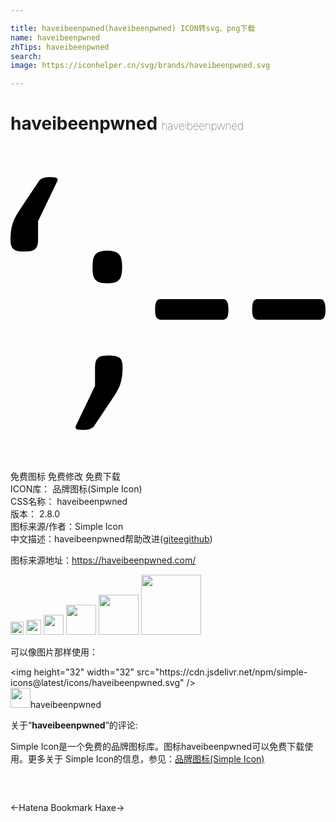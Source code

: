 ```yaml
---

title: haveibeenpwned(haveibeenpwned) ICON转svg、png下载
name: haveibeenpwned
zhTips: haveibeenpwned
search: 
image: https://iconhelper.cn/svg/brands/haveibeenpwned.svg

---
```


# haveibeenpwned  <small style="font-size: 60%;font-weight: 100">haveibeenpwned</small>

<div id="svg" class="svg-wrap">
<svg role="img" viewBox="0 0 24 24" xmlns="http://www.w3.org/2000/svg"><title>haveibeenpwned icon</title><path d="M3.03 2.37a2.09 2.09 0 0 0-.333.02.905.905 0 0 0-.244.067.527.527 0 0 0-.166.088.5.5 0 0 0-.133.144L.652 4.943a4.084 4.084 0 0 0-.308.532 2.184 2.184 0 0 0-.2.496c-.051.17-.089.351-.11.543A5.53 5.53 0 0 0 0 7.143c0 .199.022.356.066.474a.48.48 0 0 0 .188.266.745.745 0 0 0 .32.123c.133.023.288.031.465.031v.002c.184 0 .342-.01.475-.033a.857.857 0 0 0 .332-.123.56.56 0 0 0 .187-.266c.044-.118.067-.275.067-.474V5.729L3.547 2.71a.418.418 0 0 0 .045-.154.177.177 0 0 0-.067-.112.342.342 0 0 0-.177-.054 2.17 2.17 0 0 0-.319-.022zm4.347 5.61a2.03 2.03 0 0 0-.559.065.647.647 0 0 0-.343.205.813.813 0 0 0-.182.387 3.436 3.436 0 0 0-.043.6c0 .228.014.422.043.58a.883.883 0 0 0 .182.386.75.75 0 0 0 .343.205c.144.036.33.053.559.053a2.2 2.2 0 0 0 .547-.053.75.75 0 0 0 .344-.205.75.75 0 0 0 .183-.387c.036-.157.053-.35.053-.58a2.77 2.77 0 0 0-.053-.6.702.702 0 0 0-.183-.386.647.647 0 0 0-.344-.205 1.937 1.937 0 0 0-.547-.065zm4.05 3.69a.337.337 0 0 0-.308.172c-.068.114-.103.316-.103.605 0 .29.035.496.103.617.069.115.172.17.309.17h4.779c.13 0 .228-.055.297-.17.068-.114.101-.32.101-.617 0-.145-.01-.268-.033-.367a.637.637 0 0 0-.08-.24.25.25 0 0 0-.127-.137.335.335 0 0 0-.158-.033zm7.395 0a.337.337 0 0 0-.308.172c-.069.114-.104.316-.104.605 0 .29.035.496.104.617.068.115.171.17.308.17H23.6c.13 0 .228-.055.296-.17.07-.114.104-.32.104-.617 0-.145-.012-.268-.035-.367a.637.637 0 0 0-.08-.24.247.247 0 0 0-.125-.137.343.343 0 0 0-.16-.033zm-11.32 4.29c-.184 0-.342.012-.475.034a.857.857 0 0 0-.332.123.56.56 0 0 0-.187.266 1.383 1.383 0 0 0-.067.474v1.414L4.994 21.29a.418.418 0 0 0-.045.154c.007.044.03.082.067.112.036.03.096.046.177.054.089.013.195.022.32.022.133 0 .242-.006.33-.022a.905.905 0 0 0 .245-.066.527.527 0 0 0 .166-.088.5.5 0 0 0 .133-.144l1.504-2.254a4.12 4.12 0 0 0 .308-.532c.089-.162.153-.326.197-.496.052-.17.09-.351.112-.543.022-.191.033-.4.033-.629a1.38 1.38 0 0 0-.066-.474.477.477 0 0 0-.188-.266.745.745 0 0 0-.32-.123 2.795 2.795 0 0 0-.465-.031z"/></svg>
</div>
<detail full-name='haveibeenpwned'></detail>

<div class="detail-page">
<p>
<span><span class="badge-success badge">免费图标</span> <span class="badge-success badge">免费修改</span>  <span class="badge-success badge">免费下载</span> </span>
<br/>
<span>
ICON库：
<span class="badge-secondary badge">品牌图标(Simple Icon)</span> 
</span>
<br/>
<span>
CSS名称：
<span class="badge-secondary badge">haveibeenpwned</span> 
</span>

<br/>
<span>
版本：
<span class="badge-secondary badge">2.8.0</span> 
</span>
<br/>
<span>图标来源/作者：<span class="badge-light badge">Simple Icon</span></span> 
<br/>
<span class="zh-detail">中文描述：<span class="badge-primary badge">haveibeenpwned</span><span class="help-link"><span>帮助改进</span>(<a href="https://gitee.com/liuwave/icon-helper/edit/master/json/brands/haveibeenpwned.json" target="_blank" rel="noopener noreferrer">gitee</a><a href="https://github.com/liuwave/icon-helper/edit/master/json/brands/haveibeenpwned.json" target="_blank" rel="noopener noreferrer">github</a></span>)</span><br/>
</p>
</div><div class="description description alert alert-light"><p>图标来源地址：<a href="https://haveibeenpwned.com/" target="_blank" rel="noopener noreferrer">https://haveibeenpwned.com/</a></p></div>
<div class="alert alert-dark">
<img height="21" width="21" src="https://cdn.jsdelivr.net/npm/simple-icons@latest/icons/haveibeenpwned.svg" />
<img height="24" width="24" src="https://cdn.jsdelivr.net/npm/simple-icons@latest/icons/haveibeenpwned.svg" />
<img height="32" width="32" src="https://cdn.jsdelivr.net/npm/simple-icons@latest/icons/haveibeenpwned.svg" />
<img height="48" width="48" src="https://cdn.jsdelivr.net/npm/simple-icons@latest/icons/haveibeenpwned.svg" />
<img height="64" width="64" src="https://cdn.jsdelivr.net/npm/simple-icons@latest/icons/haveibeenpwned.svg" />
<img height="96" width="96" src="https://cdn.jsdelivr.net/npm/simple-icons@latest/icons/haveibeenpwned.svg" />

</div>
<div>
  <p>可以像图片那样使用：    
  </p>
  <div class="alert alert-primary" style="font-size: 14px">
    &lt;img height="32" width="32" src="https://cdn.jsdelivr.net/npm/simple-icons@latest/icons/haveibeenpwned.svg" /&gt;
    <copy-btn content='<img height="32" width="32" src="https://cdn.jsdelivr.net/npm/simple-icons@latest/icons/haveibeenpwned.svg" />'></copy-btn>
  </div>
  <div class="alert alert-secondary">
    <img height="32" width="32" src="https://cdn.jsdelivr.net/npm/simple-icons@latest/icons/haveibeenpwned.svg" />haveibeenpwned
    <copy-btn content="haveibeenpwned" btn-title="复制图标名称"></copy-btn>
  </div>
</div>
<div class="icon-detail__container">
<p>关于“<b>haveibeenpwned</b>”的评论:</p>
</div>
<Vssue title="关于“haveibeenpwned”的评论" />
<div><p>Simple Icon是一个免费的品牌图标库。图标haveibeenpwned可以免费下载使用。更多关于  Simple Icon的信息，参见：<a target="_blank" href="https://iconhelper.cn/brands.html">品牌图标(Simple Icon)</a>
</p></div>


<div style="padding:2rem 0 " class="page-nav"><p class="inner"><span class="prev">←<router-link to="/icon/hatena-bookmark.html">Hatena Bookmark</router-link></span> <span class="next"><router-link to="/icon/haxe.html">Haxe</router-link>→</span></p></div>
